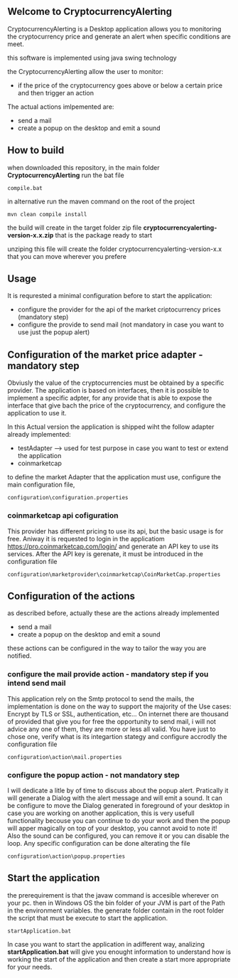 

## Welcome to CryptocurrencyAlerting
CryptocurrencyAlerting is a Desktop application allows you to monitoring the cryptocurrency price and generate an alert when specific conditions are meet.

this software is implemented using java swing technology
  
the CryptocurrencyAlerting allow the user to monitor:
 - if the price of the cryptocurrency goes above or below a certain price and then trigger an action
 
 The actual actions imlpemented are:
 - send a mail
 - create a popup on the desktop and emit a sound

## How to build
when downloaded this repository, in the main folder  **CryptocurrencyAlerting** run the bat file 

```
compile.bat
```
in alternative run the maven command on the root of the project

```
mvn clean compile install
```

the build will create in the target folder zip file  **cryptocurrencyalerting-version-x.x.zip**
that is the package ready to start

unziping this file will create the folder cryptocurrencyalerting-version-x.x that you can move wherever you prefere


## Usage
It is requrested a minimal configuration before to start the application:
 - configure the provider for the api of the market criptocurrency prices (mandatory step)
 - configure the provide to send mail (not mandatory in case you want to use just the popup alert)

## Configuration of the market price adapter  - mandatory step
Obviusly the value of the cryptocurrencies must be obtained by a specific provider.
The application is based on interfaces, then it is possible to implement a specific adpter, for any provide that is able to expose the interface that give bach the price of the cryptocurrency,
and configure the application to use it.

In this Actual version the application is shipped wiht the follow adapter already implemented:
 - testAdapter --> used for test purpose in case you want to test or extend the application
 - coinmarketcap

to define the market Adapter that the application must use, configure the main configuration file,
```
configuration\configuration.properties
```

### coinmarketcap api cofiguration
This provider has different pricing to use its api, but the basic usage is for free.
Aniway it is requested to login in the applicatiom https://pro.coinmarketcap.com/login/  and generate an API key to use its services.
After the API key is gerenate, it must be introduced in the configuration file 
```
configuration\marketprovider\coinmarketcap\CoinMarketCap.properties
```

## Configuration of the actions
as described before, actually these are the actions already implemented
 - send a mail 
 - create a popup on the desktop and emit a sound
 
 these actions can be configured in the way to tailor the way you are notified.

### configure the mail provide action - mandatory step if you intend send mail
This application rely on the Smtp protocol to send the mails, the implementation is done on the way to support the majority of the Use cases: Encrypt by TLS or SSL, authentication, etc... 
On internet there are thousand of provided that give you for free the opportunity to send mail, i will not advice any one of them, they are more or less all valid.
You have just to chose one, verify what is its integartion stategy and configure accrodly the configuration file 
```
configuration\action\mail.properties
```

### configure the popup action - not mandatory step
I will dedicate a litle by of time to discuss about the popup alert. 
Pratically it will generate a Dialog with the alert message and will emit a sound.
It can be configure to move the Dialog generated in foreground of your desktop in case you are working on another application, this is very usefull functionality becouse you can continue to do your work and then the popup will apper magically on top of your desktop, you cannot avoid to note it!
Also the sound can be configured, you can remove it or you can disable the loop.
Any specific configuration can be done alterating the file
```
configuration\action\popup.properties
```
 

## Start the application
the prerequirement is that the javaw command is accesible wherever on your pc.
then in Windows OS the bin folder of your JVM is part of the Path in the environment variables.
the generate folder contain in the root folder the script that must be execute to start the application.

```
startApplication.bat 
``` 

In case you want to start the application in adifferent way, analizing **startApplication.bat** will give you enought information to understand how is working the start of the application and then create a 
start more appropriate for your needs.
 

 
 

